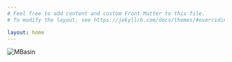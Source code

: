 ```yaml
---
# Feel free to add content and custom Front Matter to this file.
# To modify the layout, see https://jekyllrb.com/docs/themes/#overriding-theme-defaults

layout: home
---
```


![MBasin](https://media.discordapp.net/attachments/641427478719496204/975459356357296158/G7.jpg?width=1193&height=671 "Something to fill all the empty space")
